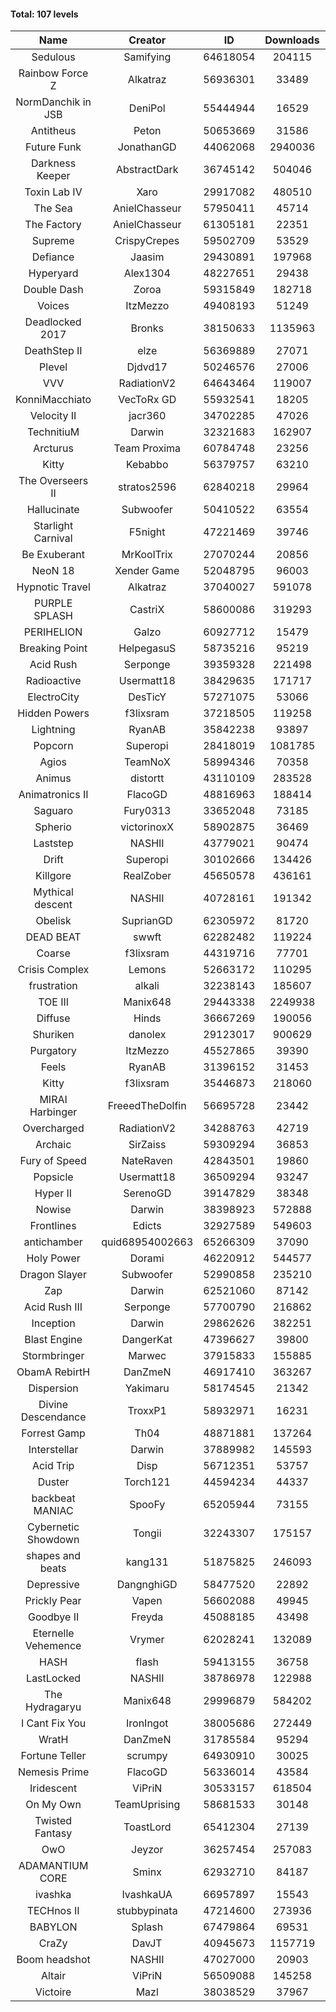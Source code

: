 #### Total: 107 levels

| Name | Creator | ID | Downloads | Likes |
|:---:|:---:|:---:|:---:|:---:|
| Sedulous | Samifying | 64618054 | 204115 | 15352
| Rainbow Force Z | Alkatraz | 56936301 | 33489 | 2793
| NormDanchik in JSB | DeniPol | 55444944 | 16529 | 1332
| Antitheus | Peton | 50653669 | 31586 | 2919
| Future Funk | JonathanGD | 44062068 | 2940036 | 195101
| Darkness Keeper | AbstractDark | 36745142 | 504046 | 62622
| Toxin Lab IV | Xaro | 29917082 | 480510 | 45165
| The Sea | AnielChasseur | 57950411 | 45714 | 2072
| The Factory | AnielChasseur | 61305181 | 22351 | 1314
| Supreme | CrispyCrepes | 59502709 | 53529 | 2752
| Defiance | Jaasim | 29430891 | 197968 | 23937
| Hyperyard | Alex1304 | 48227651 | 29438 | 3574
| Double Dash | Zoroa | 59315849 | 182718 | 16429
| Voices | ItzMezzo | 49408193 | 51249 | 5170
| Deadlocked 2017 | Bronks | 38150633 | 1135963 | 42592
| DeathStep II | elze | 56369889 | 27071 | 2604
| Plevel | Djdvd17 | 50246576 | 27006 | 2952
| VVV | RadiationV2 | 64643464 | 119007 | 4489
| KonniMacchiato | VecToRx GD | 55932541 | 18205 | 1191
| Velocity II | jacr360 | 34702285 | 47026 | 5437
| TechnitiuM | Darwin | 32321683 | 162907 | 14206
| Arcturus | Team Proxima | 60784748 | 23256 | 1310
| Kitty | Kebabbo | 56379757 | 63210 | 2963
| The Overseers II | stratos2596 | 62840218 | 29964 | 1691
| Hallucinate | Subwoofer | 50410522 | 63554 | 6065
| Starlight Carnival | F5night | 47221469 | 39746 | 4270
| Be Exuberant | MrKoolTrix | 27070244 | 20856 | 1486
| NeoN 18 | Xender Game | 52048795 | 96003 | 7662
| Hypnotic Travel | Alkatraz | 37040027 | 591078 | 65759
| PURPLE SPLASH | CastriX | 58600086 | 319293 | 11677
| PERIHELION | Galzo | 60927712 | 15479 | 1087
| Breaking Point | HelpegasuS | 58735216 | 95219 | 3708
| Acid Rush | Serponge | 39359328 | 221498 | 19347
| Radioactive | Usermatt18 | 38429635 | 171717 | 15744
| ElectroCity | DesTicY | 57271075 | 53066 | 2576
| Hidden Powers | f3lixsram | 37218505 | 119258 | 10921
| Lightning | RyanAB | 35842238 | 93897 | 8830
| Popcorn | Superopi | 28418019 | 1081785 | 105589
| Agios | TeamNoX | 58994346 | 70358 | 2403
| Animus | distortt | 43110109 | 283528 | 19983
| Animatronics II | FlacoGD | 48816963 | 188414 | 16693
| Saguaro | Fury0313 | 33652048 | 73185 | 7578
| Spherio | victorinoxX | 58902875 | 36469 | 2266
| Laststep | NASHII | 43779021 | 90474 | 6923
| Drift | Superopi | 30102666 | 134426 | 14432
| Killgore | RealZober | 45650578 | 436161 | 31815
| Mythical descent | NASHII | 40728161 | 191342 | 10264
| Obelisk | SuprianGD  | 62305972 | 81720 | 7752
| DEAD BEAT | swwft | 62282482 | 119224 | 3995
| Coarse | f3lixsram | 44319716 | 77701 | 7919
| Crisis Complex | Lemons | 52663172 | 110295 | 9470
| frustration | alkali | 32238143 | 185607 | 19438
| TOE III | Manix648 | 29443338 | 2249938 | 164780
| Diffuse | Hinds | 36667269 | 190056 | 18633
| Shuriken | danolex | 29123017 | 900629 | 82392
| Purgatory | ItzMezzo | 45527865 | 39390 | 2441
| Feels | RyanAB | 31396152 | 31453 | 3839
| Kitty | f3lixsram | 35446873 | 218060 | 24625
| MIRAI Harbinger | FreeedTheDolfin | 56695728 | 23442 | 1346
| Overcharged | RadiationV2 | 34288763 | 42719 | 4674
| Archaic | SirZaiss | 59309294 | 36853 | 1876
| Fury of Speed | NateRaven | 42843501 | 19860 | 1978
| Popsicle | Usermatt18 | 36509294 | 93247 | 9034
| Hyper II | SerenoGD | 39147829 | 38348 | 3686
| Nowise | Darwin | 38398923 | 572888 | 66023
| Frontlines | Edicts | 32927589 | 549603 | 43734
| antichamber | quid68954002663 | 65266309 | 37090 | 2712
| Holy Power | Dorami | 46220912 | 544577 | 35350
| Dragon Slayer | Subwoofer | 52990858 | 235210 | 18021
| Zap | Darwin | 62521060 | 87142 | 4635
| Acid Rush III | Serponge | 57700790 | 216862 | 15890
| Inception | Darwin | 29862626 | 382251 | 35113
| Blast Engine | DangerKat | 47396627 | 39800 | 3937
| Stormbringer | Marwec | 37915833 | 155885 | 14922
| ObamA RebirtH | DanZmeN | 46917410 | 363267 | 27725
| Dispersion | Yakimaru | 58174545 | 21342 | 1196
| Divine Descendance | TroxxP1 | 58932971 | 16231 | 1155
| Forrest Gamp | Th04 | 48871881 | 137264 | 11093
| Interstellar | Darwin | 37889982 | 145593 | 17764
| Acid Trip | Disp | 56712351 | 53757 | 3267
| Duster | Torch121 | 44594234 | 44337 | 4059
| backbeat MANIAC | SpooFy | 65205944 | 73155 | 6855
| Cybernetic Showdown  | Tongii | 32243307 | 175157 | 17685
| shapes and beats | kang131 | 51875825 | 246093 | 25499
| Depressive | DangnghiGD | 58477520 | 22892 | 1657
| Prickly Pear | Vapen | 56602088 | 49945 | 2793
| Goodbye II | Freyda | 45088185 | 43498 | 3144
| Eternelle Vehemence | Vrymer | 62028241 | 132089 | 9011
| HASH | flash | 59413155 | 36758 | 2006
| LastLocked | NASHII | 38786978 | 122988 | 7942
| The Hydragaryu | Manix648 | 29996879 | 584202 | 51612
| I Cant Fix You | IronIngot | 38005686 | 272449 | 24248
| WratH | DanZmeN | 31785584 | 95294 | 8594
| Fortune Teller | scrumpy | 64930910 | 30025 | 1779
| Nemesis Prime | FlacoGD | 56336014 | 43584 | 2290
| Iridescent | ViPriN | 30533157 | 618504 | 50254
| On My Own | TeamUprising | 58681533 | 30148 | 2343
| Twisted Fantasy | ToastLord | 65412304 | 27139 | 2221
| OwO | Jeyzor | 36257454 | 257083 | 23526
| ADAMANTIUM CORE | Sminx | 62932710 | 84187 | 3347
| ivashka | IvashkaUA | 66957897 | 15543 | 890
| TECHnos II | stubbypinata | 47214600 | 273936 | 21035
| BABYLON | Splash | 67479864 | 69531 | 2658
| CraZy | DavJT | 40945673 | 1157719 | 76679
| Boom headshot | NASHII | 47027000 | 20903 | 1364
| Altair | ViPriN | 56509088 | 145258 | 8778
| Victoire | Mazl | 38038529 | 37967 | 3916
